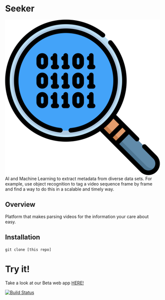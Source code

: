 # Seeker
![alt text](seekerlogo.svg)
AI and Machine Learning to extract metadata from diverse data sets. For example, use object recognition to tag a video sequence frame by frame and find a way to do this in a scalable and timely way.


## Overview
Platform that makes parsing videos for the information your care about easy.

## Installation
`git clone [this repo]`

# Try it!

Take a look at our Beta web app [HERE!](http://www..com/)

[![Build Status](https://travis-ci.org/coderrick/drill.svg?branch=master)](https://travis-ci.org/coderrick/drill)
